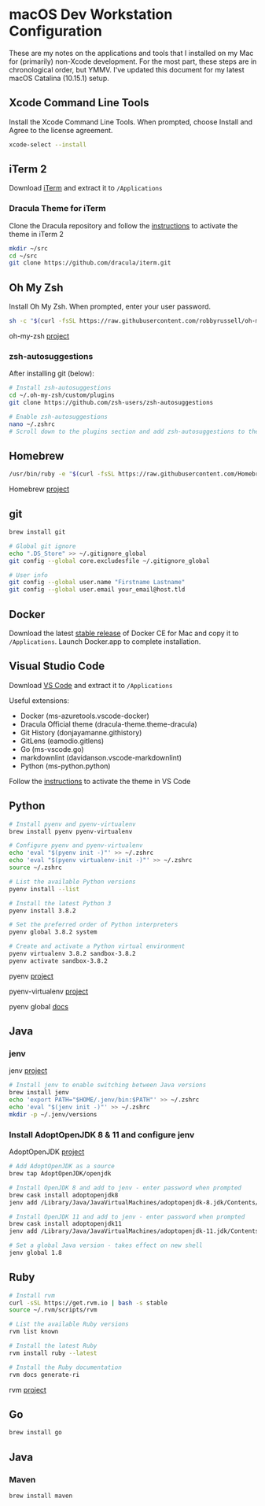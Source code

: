 # macOS Dev Workstation Configuration

These are my notes on the applications and tools that I installed on my Mac for
(primarily) non-Xcode development. For the most part, these steps are in
chronological order, but YMMV. I've updated this document for my latest macOS
Catalina (10.15.1) setup.

## Xcode Command Line Tools

Install the Xcode Command Line Tools. When prompted, choose Install and Agree to the license agreement.

```bash
xcode-select --install
```

## iTerm 2

Download [iTerm](https://iterm2.com/downloads.html) and extract it to `/Applications`

### Dracula Theme for iTerm

Clone the Dracula repository and follow the [instructions](https://draculatheme.com/iterm/) to activate the theme in iTerm 2

```bash
mkdir ~/src
cd ~/src
git clone https://github.com/dracula/iterm.git
```

## Oh My Zsh

Install Oh My Zsh. When prompted, enter your user password.

```bash
sh -c "$(curl -fsSL https://raw.githubusercontent.com/robbyrussell/oh-my-zsh/master/tools/install.sh)"
```

oh-my-zsh [project](https://github.com/robbyrussell/oh-my-zsh_)

### zsh-autosuggestions

After installing git (below):

```bash
# Install zsh-autosuggestions
cd ~/.oh-my-zsh/custom/plugins
git clone https://github.com/zsh-users/zsh-autosuggestions

# Enable zsh-autosuggestions
nano ~/.zshrc
# Scroll down to the plugins section and add zsh-autosuggestions to the space-separated list
```

## Homebrew

```bash
/usr/bin/ruby -e "$(curl -fsSL https://raw.githubusercontent.com/Homebrew/install/master/install)"
```

Homebrew [project](https://brew.sh)

## git

```bash
brew install git

# Global git ignore
echo ".DS_Store" >> ~/.gitignore_global
git config --global core.excludesfile ~/.gitignore_global

# User info
git config --global user.name "Firstname Lastname"
git config --global user.email your_email@host.tld
```

## Docker

Download the latest [stable release](https://docs.docker.com/docker-for-mac/release-notes/) of Docker CE for Mac and copy it to `/Applications`. Launch Docker.app to complete installation.

## Visual Studio Code

Download [VS Code](https://code.visualstudio.com/Download) and extract it to `/Applications`

Useful extensions:

* Docker (ms-azuretools.vscode-docker)
* Dracula Official theme (dracula-theme.theme-dracula)
* Git History (donjayamanne.githistory)
* GitLens (eamodio.gitlens)
* Go (ms-vscode.go)
* markdownlint (davidanson.vscode-markdownlint)
* Python (ms-python.python)

Follow the [instructions](https://draculatheme.com/visual-studio-code/) to activate the theme in VS Code

## Python

```bash
# Install pyenv and pyenv-virtualenv
brew install pyenv pyenv-virtualenv

# Configure pyenv and pyenv-virtualenv
echo 'eval "$(pyenv init -)"' >> ~/.zshrc
echo 'eval "$(pyenv virtualenv-init -)"' >> ~/.zshrc
source ~/.zshrc

# List the available Python versions
pyenv install --list

# Install the latest Python 3
pyenv install 3.8.2

# Set the preferred order of Python interpreters
pyenv global 3.8.2 system

# Create and activate a Python virtual environment
pyenv virtualenv 3.8.2 sandbox-3.8.2
pyenv activate sandbox-3.8.2
```

pyenv [project](https://github.com/pyenv/pyenv)

pyenv-virtualenv [project](https://github.com/pyenv/pyenv-virtualenv)

pyenv global [docs](https://github.com/pyenv/pyenv/blob/master/COMMANDS.md#pyenv-global-advanced)

## Java

### jenv

jenv [project](https://github.com/jenv/jenv)

```bash
# Install jenv to enable switching between Java versions
brew install jenv
echo 'export PATH="$HOME/.jenv/bin:$PATH"' >> ~/.zshrc
echo 'eval "$(jenv init -)"' >> ~/.zshrc
mkdir -p ~/.jenv/versions
```

### Install AdoptOpenJDK 8 & 11 and configure jenv

AdoptOpenJDK [project](https://github.com/AdoptOpenJDK/homebrew-openjdk)

```bash
# Add AdoptOpenJDK as a source
brew tap AdoptOpenJDK/openjdk

# Install OpenJDK 8 and add to jenv - enter password when prompted
brew cask install adoptopenjdk8
jenv add /Library/Java/JavaVirtualMachines/adoptopenjdk-8.jdk/Contents/Home

# Install OpenJDK 11 and add to jenv - enter password when prompted
brew cask install adoptopenjdk11
jenv add /Library/Java/JavaVirtualMachines/adoptopenjdk-11.jdk/Contents/Home

# Set a global Java version - takes effect on new shell
jenv global 1.8
```

## Ruby

```bash
# Install rvm
curl -sSL https://get.rvm.io | bash -s stable
source ~/.rvm/scripts/rvm

# List the available Ruby versions
rvm list known

# Install the latest Ruby
rvm install ruby --latest

# Install the Ruby documentation
rvm docs generate-ri
```

rvm [project](https://rvm.io)

## Go

```bash
brew install go
```

## Java

### Maven

```bash
brew install maven
```
